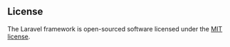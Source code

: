 ## License

The Laravel framework is open-sourced software licensed under the [MIT license](https://opensource.org/licenses/MIT).
